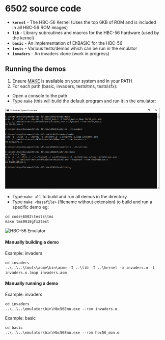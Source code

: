 # 6502 source code

* **`kernel`** - The HBC-56 Kernel (Uses the top 6KB of ROM and is included in all HBC-56 ROM images)
* **`lib`** - Library subroutines and macros for the HBC-56 hardware (used by the kernel)
* **`basic`** - An implementation of EhBASIC for the HBC-56
* **`tests`** - Various tests/demos which can be run in the emulator
* **`invaders`** - An invaders clone (work in progress)

## Running the demos
1. Ensure [MAKE](http://gnuwin32.sourceforge.net/packages/make.htm) is available on your system and in your PATH
2. For each path (basic, invaders, tests\tms, tests\sfx):
 * Open a console to the path
 * Type `make` (this will build the default program and run it in the emulator:

  <img src="/img/make.png" alt="Make the demos" width="640px">

 * Type `make all` to build and run all demos in the directory
 * Type `make <basefile>` (filename without extension) to build and run a specific demo eg:
 
```
cd code\6502\tests\tms
make tms9918gfx2test
```

<img src="https://raw.githubusercontent.com/visrealm/vrEmuTms9918/main/res/mode2demo.gif" alt="HBC-56 Emulator" width="800px">

#### Manually building a demo
Example: invaders
```
cd invaders
..\..\..\tools\acme\bin\acme -I ..\lib -I ..\kernel -o invaders.o -l invaders.o.lmap invaders.asm
```
#### Manually running a demo
Example: invaders
```
cd invaders
..\..\..\emulator\bin\Hbc56Emu.exe --rom invaders.o
```
Example: basic
```
cd basic
..\..\..\emulator\bin\Hbc56Emu.exe --rom hbc56_mon.o
```
